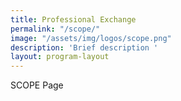 ```yaml
---
title: Professional Exchange
permalink: "/scope/"
image: "/assets/img/logos/scope.png"
description: 'Brief description '
layout: program-layout
---
```


SCOPE Page